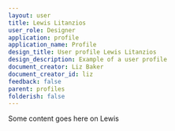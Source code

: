 ```yaml
---
layout: user
title: Lewis Litanzios
user_role: Designer
application: profile
application_name: Profile
design_title: User profile Lewis Litanzios
design_description: Example of a user profile
document_creator: Liz Baker
document_creator_id: liz
feedback: false
parent: profiles
folderish: false
---
```


Some content goes here on Lewis
